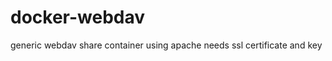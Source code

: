 docker-webdav
=============

generic webdav share container using apache
needs ssl certificate and key
